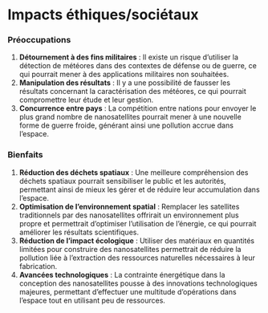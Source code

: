 # Impacts éthiques/sociétaux

### Préoccupations

1. **Détournement à des fins militaires** : Il existe un risque d’utiliser la détection de météores dans des contextes de défense ou de guerre, ce qui pourrait mener à des applications militaires non souhaitées.
2. **Manipulation des résultats** : Il y a une possibilité de fausser les résultats concernant la caractérisation des météores, ce qui pourrait compromettre leur étude et leur gestion.
3. **Concurrence entre pays** : La compétition entre nations pour envoyer le plus grand nombre de nanosatellites pourrait mener à une nouvelle forme de guerre froide, générant ainsi une pollution accrue dans l’espace.

### Bienfaits

1. **Réduction des déchets spatiaux** : Une meilleure compréhension des déchets spatiaux pourrait sensibiliser le public et les autorités, permettant ainsi de mieux les gérer et de réduire leur accumulation dans l’espace.
2. **Optimisation de l’environnement spatial** : Remplacer les satellites traditionnels par des nanosatellites offrirait un environnement plus propre et permettrait d’optimiser l’utilisation de l’énergie, ce qui pourrait améliorer les résultats scientifiques.
3. **Réduction de l’impact écologique** : Utiliser des matériaux en quantités limitées pour construire des nanosatellites permettrait de réduire la pollution liée à l’extraction des ressources naturelles nécessaires à leur fabrication.
4. **Avancées technologiques** : La contrainte énergétique dans la conception des nanosatellites pousse à des innovations technologiques majeures, permettant d’effectuer une multitude d’opérations dans l’espace tout en utilisant peu de ressources.